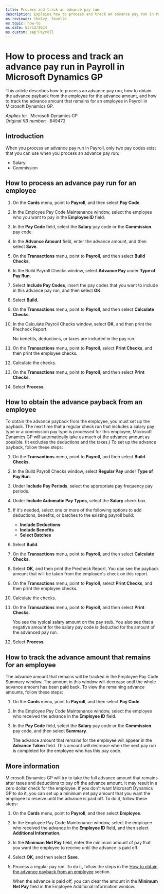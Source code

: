 ```yaml
---
title: Process and track an advance pay run
description: Explains how to process and track an advance pay run in Payroll.
ms.reviewer: theley, lmuelle
ms.topic: how-to
ms.date: 03/13/2024
ms.custom: sap:Payroll
---
```

# How to process and track an advance pay run in Payroll in Microsoft Dynamics GP

This article describes how to process an advance pay run, how to obtain the advance payback from the employee for the advance amount, and how to track the advance amount that remains for an employee in Payroll in Microsoft Dynamics GP.

_Applies to:_ &nbsp; Microsoft Dynamics GP  
_Original KB number:_ &nbsp; 849473

## Introduction

When you process an advance pay run in Payroll, only two pay codes exist that you can use when you process an advance pay run:

- Salary
- Commission

## How to process an advance pay run for an employee

1. On the **Cards** menu, point to **Payroll**, and then select **Pay Code**.
2. In the Employee Pay Code Maintenance window, select the employee who you want to pay in the **Employee ID** field.
3. In the **Pay Code** field, select the **Salary** pay code or the **Commission** pay code.
4. In the **Advance Amount** field, enter the advance amount, and then select **Save**.
5. On the **Transactions** menu, point to **Payroll**, and then select **Build Checks**.
6. In the Build Payroll Checks window, select **Advance Pay** under **Type of Pay Run**.
7. Select **Include Pay Codes**, insert the pay codes that you want to include in this advance pay run, and then select **OK**.
8. Select **Build**.
9. On the **Transactions** menu, point to **Payroll**, and then select **Calculate Checks**.
10. In the Calculate Payroll Checks window, select **OK**, and then print the Precheck Report.

    No benefits, deductions, or taxes are included in the pay run.
11. On the **Transactions** menu, point to **Payroll**, select **Print Checks**, and then print the employee checks.
12. Calculate the checks.
13. On the **Transactions** menu, point to **Payroll**, and then select **Print Checks**.
14. Select **Process**.

## How to obtain the advance payback from an employee

To obtain the advance payback from the employee, you must set up the payback. The next time that a regular check run that includes a salary pay type or a commission pay type is processed for this employee, Microsoft Dynamics GP will automatically take as much of the advance amount as possible. (It excludes the deductions and the taxes.) To set up the advance payback, follow these steps:

1. On the **Transactions** menu, point to **Payroll**, and then select **Build Checks**.
2. In the Build Payroll Checks window, select **Regular Pay** under **Type of Pay Run**.
3. Under **Include Pay Periods**, select the appropriate pay frequency pay periods.
4. Under **Include Automatic Pay Types**, select the **Salary** check box.
5. If it's needed, select one or more of the following options to add deductions, benefits, or batches to the existing payroll build:

    - **Include Deductions**  
    - **Include Benefits**  
    - **Select Batches**
6. Select **Build**.
7. On the **Transactions** menu, point to **Payroll**, and then select **Calculate Checks**.
8. Select **OK**, and then print the Precheck Report. You can see the payback amount that will be taken from the employee's check on this report.
9. On the **Transactions** menu, point to **Payroll**, select **Print Checks**, and then print the employee checks.
10. Calculate the checks.
11. On the **Transactions** menu, point to **Payroll**, and then select **Print Checks**.

    You see the typical salary amount on the pay stub. You also see that a negative amount for the salary pay code is deducted for the amount of the advanced pay run.
12. Select **Process**.

## How to track the advance amount that remains for an employee

The advance amount that remains will be tracked in the Employee Pay Code Summary window. The amount in this window will decrease until the whole advance amount has been paid back. To view the remaining advance amounts, follow these steps:

1. On the **Cards** menu, point to **Payroll**, and then select **Pay Code**.
2. In the Employee Pay Code Maintenance window, select the employee who received the advance in the **Employee ID** field.
3. In the **Pay Code** field, select the **Salary** pay code or the **Commission** pay code, and then select **Summary**.

    The advance amount that remains for the employee will appear in the **Advance Taken** field. This amount will decrease when the next pay run is completed for the employee who has this pay code.

## More information

Microsoft Dynamics GP will try to take the full advance amount that remains after taxes and deductions to pay off the advance amount. It may result in a zero dollar check for the employee. If you don't want Microsoft Dynamics GP to do it, you can set up a minimum net pay amount that you want the employee to receive until the advance is paid off. To do it, follow these steps:

1. On the **Cards** menu, point to **Payroll**, and then select **Employee**.
2. In the Employee Pay Code Maintenance window, select the employee who received the advance in the **Employee ID** field, and then select **Additional Information**.
3. In the **Minimum Net Pay** field, enter the minimum amount of pay that you want the employee to receive until the advance is paid off.
4. Select **OK**, and then select **Save**.
5. Process a regular pay run. To do it, follow the steps in the [How to obtain the advance payback from an employee](#how-to-obtain-the-advance-payback-from-an-employee) section.

    When the advance is paid off, you can clear the amount in the **Minimum Net Pay** field in the Employee Additional Information window.
